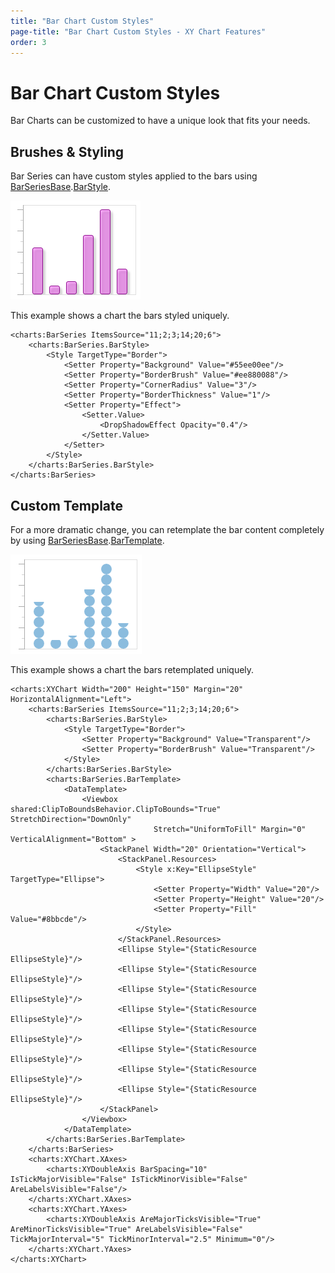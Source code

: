 ```yaml
---
title: "Bar Chart Custom Styles"
page-title: "Bar Chart Custom Styles - XY Chart Features"
order: 3
---
```

# Bar Chart Custom Styles

Bar Charts can be customized to have a unique look that fits your needs.

## Brushes & Styling

Bar Series can have custom styles applied to the bars using [BarSeriesBase](xref:ActiproSoftware.Windows.Controls.Charts.Primitives.BarSeriesBase).[BarStyle](xref:ActiproSoftware.Windows.Controls.Charts.Primitives.BarSeriesBase.BarStyle).

![Screenshot](../images/appearance-bar-style1.png)

This example shows a chart the bars styled uniquely.

```xaml
<charts:BarSeries ItemsSource="11;2;3;14;20;6">
	<charts:BarSeries.BarStyle>
		<Style TargetType="Border">
			<Setter Property="Background" Value="#55ee00ee"/>
			<Setter Property="BorderBrush" Value="#ee880088"/>
			<Setter Property="CornerRadius" Value="3"/>
			<Setter Property="BorderThickness" Value="1"/>
			<Setter Property="Effect">
				<Setter.Value>
					<DropShadowEffect Opacity="0.4"/>
				</Setter.Value>
			</Setter>
		</Style>
	</charts:BarSeries.BarStyle>
</charts:BarSeries>
```

## Custom Template

For a more dramatic change, you can retemplate the bar content completely by using [BarSeriesBase](xref:ActiproSoftware.Windows.Controls.Charts.Primitives.BarSeriesBase).[BarTemplate](xref:ActiproSoftware.Windows.Controls.Charts.Primitives.BarSeriesBase.BarTemplate).

![Screenshot](../images/appearance-bar-style2.png)

This example shows a chart the bars retemplated uniquely.

```xaml
<charts:XYChart Width="200" Height="150" Margin="20" HorizontalAlignment="Left">
	<charts:BarSeries ItemsSource="11;2;3;14;20;6">
		<charts:BarSeries.BarStyle>
			<Style TargetType="Border">
				<Setter Property="Background" Value="Transparent"/>
				<Setter Property="BorderBrush" Value="Transparent"/>
			</Style>
		</charts:BarSeries.BarStyle>
		<charts:BarSeries.BarTemplate>
			<DataTemplate>
				<Viewbox shared:ClipToBoundsBehavior.ClipToBounds="True" StretchDirection="DownOnly" 
								Stretch="UniformToFill" Margin="0" VerticalAlignment="Bottom" >
					<StackPanel Width="20" Orientation="Vertical">
						<StackPanel.Resources>
							<Style x:Key="EllipseStyle" TargetType="Ellipse">
								<Setter Property="Width" Value="20"/>
								<Setter Property="Height" Value="20"/>
								<Setter Property="Fill" Value="#8bbcde"/>
							</Style>
						</StackPanel.Resources>
						<Ellipse Style="{StaticResource EllipseStyle}"/>
						<Ellipse Style="{StaticResource EllipseStyle}"/>
						<Ellipse Style="{StaticResource EllipseStyle}"/>
						<Ellipse Style="{StaticResource EllipseStyle}"/>
						<Ellipse Style="{StaticResource EllipseStyle}"/>
						<Ellipse Style="{StaticResource EllipseStyle}"/>
						<Ellipse Style="{StaticResource EllipseStyle}"/>
						<Ellipse Style="{StaticResource EllipseStyle}"/>
					</StackPanel>
				</Viewbox>
			</DataTemplate>
		</charts:BarSeries.BarTemplate>
	</charts:BarSeries>
	<charts:XYChart.XAxes>
		<charts:XYDoubleAxis BarSpacing="10" IsTickMajorVisible="False" IsTickMinorVisible="False" AreLabelsVisible="False"/>
	</charts:XYChart.XAxes>
	<charts:XYChart.YAxes>
		<charts:XYDoubleAxis AreMajorTicksVisible="True" AreMinorTicksVisible="True" AreLabelsVisible="False" TickMajorInterval="5" TickMinorInterval="2.5" Minimum="0"/>
	</charts:XYChart.YAxes>
</charts:XYChart>
```
